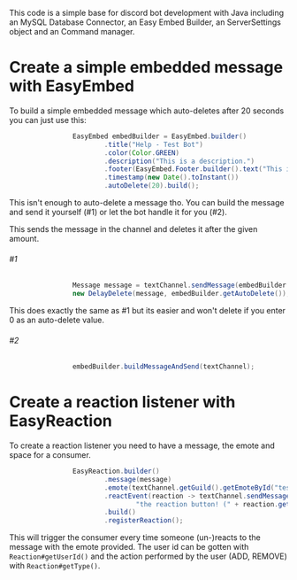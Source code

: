 This code is a simple base for discord bot development with Java including an MySQL Database Connector, an Easy Embed Builder, an ServerSettings object and an Command manager.
# Create a simple embedded message with EasyEmbed
To build a simple embedded message which auto-deletes after 20 seconds you can just use this:
```java
                EasyEmbed embedBuilder = EasyEmbed.builder()
                        .title("Help - Test Bot")
                        .color(Color.GREEN)
                        .description("This is a description.")
                        .footer(EasyEmbed.Footer.builder().text("This is the footer of the embed").build())
                        .timestamp(new Date().toInstant())
                        .autoDelete(20).build();
```
This isn't enough to auto-delete a message tho. You can build the message and send it yourself (#1) or let the bot handle it for you (#2).

This sends the message in the channel and deletes it after the given amount.
###### #1
```java
                Message message = textChannel.sendMessage(embedBuilder.buildMessage()).complete();
                new DelayDelete(message, embedBuilder.getAutoDelete());
```

This does exactly the same as #1 but its easier and won't delete if you enter 0 as an auto-delete value.
###### #2
```java
                embedBuilder.buildMessageAndSend(textChannel);
```                

# Create a reaction listener with EasyReaction
To create a reaction listener you need to have a message, the emote and space for a consumer.
```java
                EasyReaction.builder()
                        .message(message)
                        .emote(textChannel.getGuild().getEmoteById("testId"))
                        .reactEvent(reaction -> textChannel.sendMessage("User " + reaction.getUserId() + " interacted with " +
                                "the reaction button! (" + reaction.getType() + " )").queue())
                        .build()
                        .registerReaction();
```
This will trigger the consumer every time someone (un-)reacts to the message with the emote provided.
The user id can be gotten with `Reaction#getUserId()` and the action performed by the user (ADD, REMOVE) with `Reaction#getType()`.
